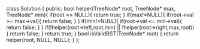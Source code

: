 class Solution {
public:
bool helper(TreeNode* root, TreeNode* max, TreeNode* min){
if(root == NULL){
return true;
}
if(max!=NULL){
if(root->val >= max->val){
return false;
}
}
if(min!=NULL){
if(root->val <= min->val){
return false;
}
}
if(!helper(root->left,root,min) || !helper(root->right,max,root)){
return false;
}
return true;
}
bool isValidBST(TreeNode* root) {
return helper(root, NULL, NULL);
}
};
